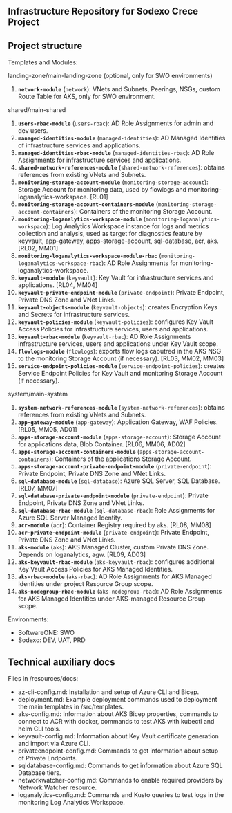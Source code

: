 Infrastructure Repository for Sodexo Crece Project
--------------------------------------------------

## Project structure

Templates and Modules:

landing-zone/main-landing-zone (optional, only for SWO environments)

1. **`network-module`** (`network`): VNets and Subnets, Peerings, NSGs, custom Route Table for AKS, only for SWO environment.

shared/main-shared

1. **`users-rbac-module`** (`users-rbac`): AD Role Assignments for admin and dev users.
2. **`managed-identities-module`** (`managed-identities`): AD Managed Identities of infrastructure services and applications.
3. **`managed-identities-rbac-module`** (`managed-identities-rbac`): AD Role Assignments for infrastructure services and applications.
4. **`shared-network-references-module`** (`shared-network-references`): obtains references from existing VNets and Subnets.
5. **`monitoring-storage-account-module`** (`monitoring-storage-account`): Storage Account for monitoring data, used by flowlogs and monitoring-loganalytics-workspace. \[RL01\]
6. **`monitoring-storage-account-containers-module`** (`monitoring-storage-account-containers`): Containers of the monitoring Storage Account.
7. **`monitoring-loganalytics-workspace-module`** (`monitoring-loganalytics-workspace`): Log Analytics Workspace instance for logs and metrics collection and analysis, used as target for diagnostics feature by keyvault, app-gateway, apps-storage-account, sql-database, acr, aks. \[RL02, MM01\]
8. **`monitoring-loganalytics-workspace-module-rbac`** (`monitoring-loganalytics-workspace-rbac`): AD Role Assignments for monitoring-loganalytics-workspace.
9. **`keyvault-module`** (`keyvault`): Key Vault for infrastructure services and applications. \[RL04, MM04\]
10. **`keyvault-private-endpoint-module`** (`private-endpoint`): Private Endpoint, Private DNS Zone and VNet Links.
11. **`keyvault-objects-module`** (`keyvault-objects`): creates Encryption Keys and Secrets for infrastructure services.
12. **`keyvault-policies-module`** (`keyvault-policies`): configures Key Vault Access Policies for infrastructure services, users and applications.
13. **`keyvault-rbac-module`** (`keyvault-rbac`): AD Role Assignments infrastructure services, users and applications under Key Vault scope.
14. **`flowlogs-module`** (`flowlogs`): exports flow logs caputred in the AKS NSG to the monitoring Storage Account (if necessary). \[RL03, MM02, MM03\]
15. **`service-endpoint-policies-module`** (`service-endpoint-policies`): creates Service Endpoint Policies for Key Vault and monitoring Storage Account (if necessary).

system/main-system

1. **`system-network-references-module`** (`system-network-references`): obtains references from existing VNets and Subnets.
2. **`app-gateway-module`** (`app-gateway`): Application Gateway, WAF Policies. \[RL05, MM05, AD01\]
3. **`apps-storage-account-module`** (`apps-storage-account`): Storage Account for applications data, Blob Container. [RL06, MM06, AD02\]
4. **`apps-storage-account-containers-module`** (`apps-storage-account-containers`): Containers of the applications Storage Account.
5. **`apps-storage-account-private-endpoint-module`** (`private-endpoint`): Private Endpoint, Private DNS Zone and VNet Links.
6. **`sql-database-module`** (`sql-database`): Azure SQL Server, SQL Database. \[RL07, MM07\]
7. **`sql-database-private-endpoint-module`** (`private-endpoint`): Private Endpoint, Private DNS Zone and VNet Links.
8. **`sql-database-rbac-module`** (`sql-database-rbac`): Role Assignments for Azure SQL Server Managed Identity.
9. **`acr-module`** (`acr`): Container Registry required by aks. \[RL08, MM08\]
10. **`acr-private-endpoint-module`** (`private-endpoint`): Private Endpoint, Private DNS Zone and VNet Links.
11. **`aks-module`** (`aks`): AKS Managed Cluster, custom Private DNS Zone. Depends on loganalytics, agw. \[RL09, AD03\]
12. **`aks-keyvault-rbac-module`** (`aks-keyvault-rbac`): configures additional Key Vault Access Policies for AKS Managed Identities.
13. **`aks-rbac-module`** (`aks-rbac`): AD Role Assignments for AKS Managed Identities under project Resource Group scope.
14. **`aks-nodegroup-rbac-module`** (`aks-nodegroup-rbac`): AD Role Assignments for AKS Managed Identities under AKS-managed Resource Group scope.

Environments:

* SoftwareONE: SWO
* Sodexo: DEV, UAT, PRD

## Technical auxiliary docs

Files in /resources/docs:

* az-cli-config.md: Installation and setup of Azure CLI and Bicep.
* deployment.md: Example deployment commands used to deployment the main templates in /src/templates.
* aks-config.md: Information about AKS Bicep properties, commands to connect to ACR with docker, commands to test AKS with kubectl and helm CLI tools.
* keyvault-config.md: Information about Key Vault certificate generation and import via Azure CLI.
* privateendpoint-config.md: Commands to get information about setup of Private Endpoints.
* sqldatabase-config.md: Commands to get information about Azure SQL Database tiers.
* networkwatcher-config.md: Commands to enable required providers by Network Watcher resource.
* loganalytics-config.md: Commands and Kusto queries to test logs in the monitoring Log Analytics Workspace.